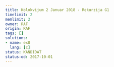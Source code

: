```yaml
---
title: Kolokvijum 2 Januar 2018 - Rekurzija G1
timelimit: 2
memlimit: 2
owner: RAF
origin: RAF
tags: []
solutions:
- name: ex0
  lang: [c]
status: KANDIDAT
status-od: 2017-10-01
---
```

